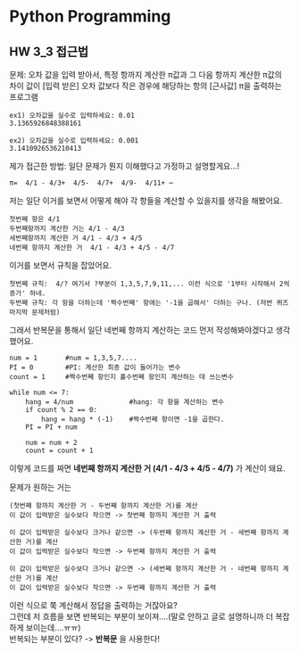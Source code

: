 # Python Programming
## HW 3_3 접근법

문제:
오차 값을 입력 받아서, 특정 항까지 계산한 π값과 그 다음 항까지 계산한 π값의 차이 값이
[입력 받은] 오차 값보다 작은 경우에 해당하는 항의 [근사값] π을 출력하는 프로그램

    ex1) 오차값을 실수로 입력하세요: 0.01
    3.1365926848388161

    ex2) 오차값을 실수로 입력하세요: 0.001
    3.1410926536210413


제가 접근한 방법:
일단 문제가 뭔지 이해했다고 가정하고 설명할게요...!

    π=  4/1 - 4/3+  4/5-  4/7+  4/9-  4/11+ ⋯

저는 일단 이거를 보면서 어떻게 해야 각 항들을 계산할 수 있을지를 생각을 해봤어요. 


    첫번째 항은 4/1
    두번째항까지 계산한 거는 4/1 - 4/3
    세번째항까지 계산한 거 4/1 - 4/3 + 4/5
    네번째 항까지 계산한 거  4/1 - 4/3 + 4/5 - 4/7


이거를 보면서 규칙을 잡았어요. 

    첫번째 규칙:  4/? 여기서 ?부분이 1,3,5,7,9,11,... 이런 식으로 '1부터 시작해서 2씩 증가' 하네. 
    두번째 규칙: 각 항을 더하는데 '짝수번째' 항에는 '-1을 곱해서' 더하는 구나. (저번 퀴즈 마지막 문제처럼)


그래서 반복문을 통해서 일단 네번째 항까지 계산하는 코드 먼저 작성해봐야겠다고 생각했어요.

```{.python}
num = 1       #num = 1,3,5,7.... 
PI = 0        #PI: 계산한 최종 값이 들어가는 변수 
count = 1     #짝수번째 항인지 홀수번째 항인지 계산하는 데 쓰는변수 
    
while num <= 7: 
    hang = 4/num              #hang: 각 항을 계산하는 변수 
    if count % 2 == 0: 
        hang = hang * (-1)    #짝수번째 항이면 -1을 곱한다. 
    PI = PI + num 

    num = num + 2 
    count = count + 1 
```
  
이렇게 코드를 짜면 **네번째 항까지 계산한 거 (4/1 - 4/3 + 4/5 - 4/7)** 가 계산이 돼요.


문제가 원하는 거는

    (첫번째 항까지 계산한 거 - 두번째 항까지 계산한 거)를 계산
    이 값이 입력받은 실수보다 작으면 -> 첫번째 항까지 계산한 거 출력
    
    이 값이 입력받은 실수보다 크거나 같으면 -> (두번째 항까지 계산한 거 - 세번째 항까지 계산한 거)를 계산
    이 값이 입력받은 실수보다 작으면 -> 두번째 항까지 계산한 거 출력
    
    이 값이 입력받은 실수보다 크거나 같으면 -> (세번째 항까지 계산한 거 - 네번째 항까지 계산한 거)를 계산
    이 값이 입력받은 실수보다 작으면 -> 두번째 항까지 계산한 거 출력
     
이런 식으로 쭉 계산해서 정답을 출력하는 거잖아요?  
그런데 저 흐름을 보면 반복되는 부분이 보이져....(말로 안하고 글로 설명하니까 더 복잡하게 보이는데....ㅠㅠ)  
반복되는 부분이 있다?  ->  **반복문** 을 사용한다!
